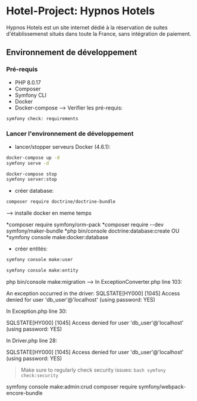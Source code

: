 # Hotel-Project: Hypnos Hotels
Hypnos Hotels est un site internet dédié à la réservation de suites d'établissemenst situés dans toute la France, sans intégration de paiement.

## Environnement de développement

### Pré-requis

* PHP 8.0.17
* Composer
* Symfony CLI
* Docker
* Docker-compose
--> Verifier les pré-requis:

```bash
symfony check: requirements
```

### Lancer l'environnement de développement

* lancer/stopper serveurs Docker (4.6.1):

```bash
docker-compose up -d
symfony serve -d
```
```bash
docker-compose stop
symfony server:stop
```

* créer database:

```bash
composer require doctrine/doctrine-bundle 
```
--> installe docker en meme temps

*composer require symfony/orm-pack
*composer require --dev symfony/maker-bundle
    *php bin/console doctrine:database:create 
    OU
    *symfony console make:docker:database

* créer entités:

```bash
symfony console make:user
```

```bash
symfony console make:entity
```

php bin/console make:migration
--> In ExceptionConverter.php line 103:

  An exception occurred in the driver: SQLSTATE[HY000] [1045] Access denied for user 'db_user'@'localhost' (using password: YES)  


In Exception.php line 30:

  SQLSTATE[HY000] [1045] Access denied for user 'db_user'@'localhost' (using password: YES)  


In Driver.php line 28:

  SQLSTATE[HY000] [1045] Access denied for user 'db_user'@'localhost' (using password: YES)  

> Make sure to regularly check security issues:
    ```bash
    symfony check:security
    ```

symfony console make:admin:crud
composer require symfony/webpack-encore-bundle





